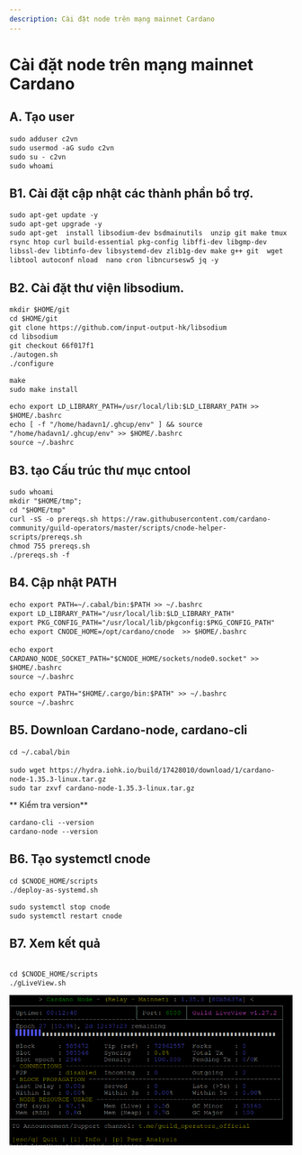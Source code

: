 ```yaml
---
description: Cài đặt node trên mạng mainnet Cardano
---
```


# Cài đặt node trên mạng mainnet Cardano

## A. Tạo user
```
sudo adduser c2vn
sudo usermod -aG sudo c2vn
sudo su - c2vn
sudo whoami
```
## B1. Cài đặt cập nhật các thành phần bổ trợ. 
```
sudo apt-get update -y
sudo apt-get upgrade -y
sudo apt-get  install libsodium-dev bsdmainutils  unzip git make tmux rsync htop curl build-essential pkg-config libffi-dev libgmp-dev libssl-dev libtinfo-dev libsystemd-dev zlib1g-dev make g++ git  wget  libtool autoconf nload  nano cron libncursesw5 jq -y
```

## B2. Cài đặt thư viện libsodium.

```
mkdir $HOME/git	
cd $HOME/git	
git clone https://github.com/input-output-hk/libsodium	
cd libsodium	
git checkout 66f017f1	
./autogen.sh	
./configure	
```	

```		
make	
sudo make install	
```	
```	
echo export LD_LIBRARY_PATH=/usr/local/lib:$LD_LIBRARY_PATH >> $HOME/.bashrc
echo [ -f "/home/hadavn1/.ghcup/env" ] && source "/home/hadavn1/.ghcup/env" >> $HOME/.bashrc 
source ~/.bashrc
```



## B3. tạo Cấu trúc thư mục cntool
```
sudo whoami
mkdir "$HOME/tmp";
cd "$HOME/tmp"
curl -sS -o prereqs.sh https://raw.githubusercontent.com/cardano-community/guild-operators/master/scripts/cnode-helper-scripts/prereqs.sh       
chmod 755 prereqs.sh
./prereqs.sh -f
```



## B4. Cập nhật PATH

```
echo export PATH=~/.cabal/bin:$PATH >> ~/.bashrc
export LD_LIBRARY_PATH="/usr/local/lib:$LD_LIBRARY_PATH" 
export PKG_CONFIG_PATH="/usr/local/lib/pkgconfig:$PKG_CONFIG_PATH"
echo export CNODE_HOME=/opt/cardano/cnode  >> $HOME/.bashrc

echo export CARDANO_NODE_SOCKET_PATH="$CNODE_HOME/sockets/node0.socket" >> $HOME/.bashrc
source ~/.bashrc
```


```
echo export PATH="$HOME/.cargo/bin:$PATH" >> ~/.bashrc
source ~/.bashrc
```


## B5. Downloan Cardano-node, cardano-cli

```
cd ~/.cabal/bin

sudo wget https://hydra.iohk.io/build/17428010/download/1/cardano-node-1.35.3-linux.tar.gz
sudo tar zxvf cardano-node-1.35.3-linux.tar.gz
```
** Kiểm tra version**

```
cardano-cli --version
cardano-node --version
```

## B6. Tạo systemctl cnode

```
cd $CNODE_HOME/scripts
./deploy-as-systemd.sh
```

```
sudo systemctl stop cnode
sudo systemctl restart cnode
```
## B7. Xem kết quả

```

cd $CNODE_HOME/scripts
./gLiveView.sh
```

![](img/gLv.png)



